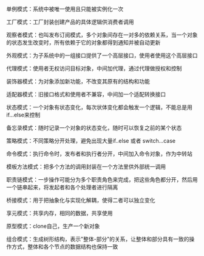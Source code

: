 单例模式：系统中被唯一使用且只能被实例化一次

工厂模式：工厂封装创建产品的具体逻辑供消费者调用

观察者模式：也叫发布订阅模式，多个对象间存在一对多的依赖关系，当一个对象的状态发生改变时，所有依赖于它的对象都得到通知并被自动更新

外观模式：为子系统中的一组接口提供了一个高层接口，使用者使用这个高层接口

代理模式：使用者无权访问目标对象，中间加代理，通过代理做授权和控制

装饰器模式：为对象添加新功能，不改变其原有的结构和功能

适配器模式：旧接口格式和使用者不兼容，中间加一个适配转换接口

状态模式：一个对象有状态变化，每次状体变化都会触发一个逻辑，不能总是用if...else来控制

备忘录模式：随时记录一个对象的状态变化，随时可以恢复之前的某个状态

策略模式：不同策略分开处理，避免出现大量if..else 或者 switch...case

命令模式：执行命令时，发布者和执行者分开，中间加入命令对象，作为中转站

模板方法模式：把多个方法的调用封装在一个方法里供外部统一调用

职责链模式：一步操作可能分为多个职责角色来完成，把这些角色都分开，然后用一个链串起来，将发起者和各个处理者进行隔离

桥接模式：用于把抽象化与实现化解耦，使得二者可以独立变化

享元模式：共享内存，相同的数据，共享使用

原型模式：clone自己，生产一个新对象

组合模式：生成树形结构，表示"整体-部分"的关系，让整体和部分具有一致的操作方式，整体和各个节点的数据结构也保持一致